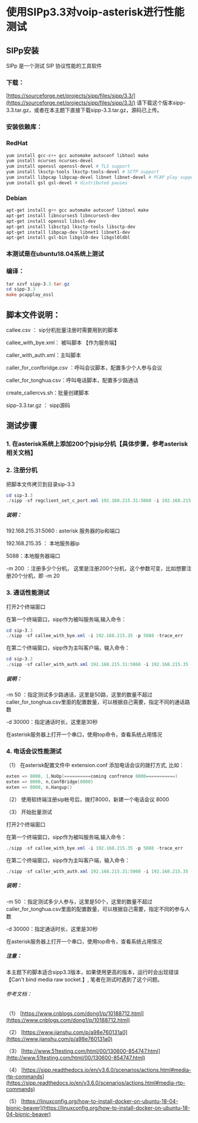 # 使用SIPp3.3对voip-asterisk进行性能测试

## SIPp安装
SIPp 是一个测试 SIP 协议性能的工具软件
### 下载：
[https://sourceforge.net/projects/sipp/files/sipp/3.3/](https://sourceforge.net/projects/sipp/files/sipp/3.3/)
请下载这个版本sipp-3.3.tar.gz，或者在本主题下直接下载sipp-3.3.tar.gz，源码已上传。
### 安装依赖库：
### RedHat
```powershell
yum install gcc-c++ gcc automake autoconf libtool make
yum install ncurses ncurses-devel
yum install openssl openssl-devel # TLS support
yum install lksctp-tools lksctp-tools-devel # SCTP support
yum install libpcap libpcap-devel libnet libnet-devel # PCAP play support
yum install gsl gsl-devel # distributed pauses
```
### Debian
```powershell
apt-get install g++ gcc automake autoconf libtool make 
apt-get install libncurses5 libncurses5-dev
apt-get install openssl libssl-dev
apt-get install libsctp1 lksctp-tools libsctp-dev
apt-get install libpcap-dev libnet1 libnet1-dev
apt-get install gsl-bin libgsl0-dev libgsl0ldbl
```
### 本测试是在ubuntu18.04系统上测试
### 编译：
```powershell
tar xzvf sipp-3.3.tar.gz 
cd sipp-3.3
make pcapplay_ossl
```
## 脚本文件说明：

callee.csv ： sip分机批量注册时需要用到的脚本

callee_with_bye.xml： 被叫脚本 【作为服务端】

caller_with_auth.xml：主叫脚本

caller_for_confbridge.csv ：呼叫会议脚本，配置多少个人参与会议

caller_for_tonghua.csv：呼叫电话脚本，配置多少路通话

create_callercvs.sh：批量创建脚本

sipp-3.3.tar.gz ： sipp源码
## 测试步骤
### 1. 在asterisk系统上添加200个pjsip分机【具体步骤，参考asterisk相关文档】

### 2. 注册分机 

把脚本文件拷贝到目录sip-3.3

```powershell
cd sip-3.3
./sipp -sf regclient_set_c_port.xml 192.168.215.31:5060 -i 192.168.215.35 -p 5088 -inf callee.csv -set c_port 5088 -m 200
```
##### 说明：
192.168.215.31:5060  : asterisk 服务器的ip和端口

192.168.215.35 ： 本地服务器ip

5088：本地服务器端口

-m 200 ：注册多少个分机， 这里是注册200个分机，这个参数可变，比如想要注册20个分机，即 -m 20

### 3. 通话性能测试

打开2个终端窗口

在第一个终端窗口，sipp作为被叫服务端,输入命令：
```powershell
cd sip-3.3
./sipp -sf callee_with_bye.xml -i 192.168.215.35 -p 5088 -trace_err
```
在第二个终端窗口，sipp作为主叫客户端，输入命令：

```powershell
cd sip-3.3
./sipp -sf caller_with_auth.xml 192.168.215.31:5060 -i 192.168.215.35 -p 5066 -inf caller_for_tonghua.csv -m 50 -d 30000 -oocsn ooc_default -trace_err
```
##### 说明：
-m 50 ：指定测试多少路通话，这里是50路，这里的数量不超过caller_for_tonghua.csv里面的配置数量，可以根据自己需要，指定不同的通话路数

-d 30000：指定通话时长，这里是30秒

在asterisk服务器上打开一个串口，使用top命令，查看系统占用情况

### 4. 电话会议性能测试

（1） 在asterisk配置文件中 extension.conf 添加电话会议的拨打方式, 比如：
```powershell
exten => 8000, 1,NoOp(==========coming confrence 8000===========)
exten => 8000, n,ConfBridge(8000)
exten => 8000, n,Hangup()
```
（2） 使用软终端注册sip帐号后，拨打8000，新建一个电话会议 8000

（3） 开始批量测试

打开2个终端窗口

在第一个终端窗口，sipp作为被叫服务端,输入命令：

```powershell
./sipp -sf callee_with_bye.xml -i 192.168.215.35 -p 5088 -trace_err
```
在第二个终端窗口，sipp作为主叫客户端，输入命令：

```powershell
./sipp -sf caller_with_auth.xml 192.168.215.31:5060 -i 192.168.215.35 -p 5066 -inf caller_for_confbridge.csv -m 50 -d 30000 -oocsn ooc_default -trace_err
```
##### 说明：
-m 50 ：指定测试多少人参与，这里是50个，这里的数量不超过caller_for_tonghua.csv里面的配置数量，可以根据自己需要，指定不同的参与人数

-d 30000：指定通话时长，这里是30秒

在asterisk服务器上打开一个串口，使用top命令，查看系统占用情况

##### 注意：
本主题下的脚本适合sipp3.3版本，如果使用更高的版本，运行时会出现错误【Can't bind media raw socket.】, 笔者在测试时遇到了这个问题。
###### 参考文档：
（1） [https://www.cnblogs.com/dong1/p/10188712.html](https://www.cnblogs.com/dong1/p/10188712.html) 

（2） [https://www.jianshu.com/p/a98e760131a0](https://www.jianshu.com/p/a98e760131a0)

（3） [http://www.51testing.com/html/00/130600-854747.html](http://www.51testing.com/html/00/130600-854747.html)

（4） [https://sipp.readthedocs.io/en/v3.6.0/scenarios/actions.html#media-rtp-commands](https://sipp.readthedocs.io/en/v3.6.0/scenarios/actions.html#media-rtp-commands)

（5） [https://linuxconfig.org/how-to-install-docker-on-ubuntu-18-04-bionic-beaver](https://linuxconfig.org/how-to-install-docker-on-ubuntu-18-04-bionic-beaver)





